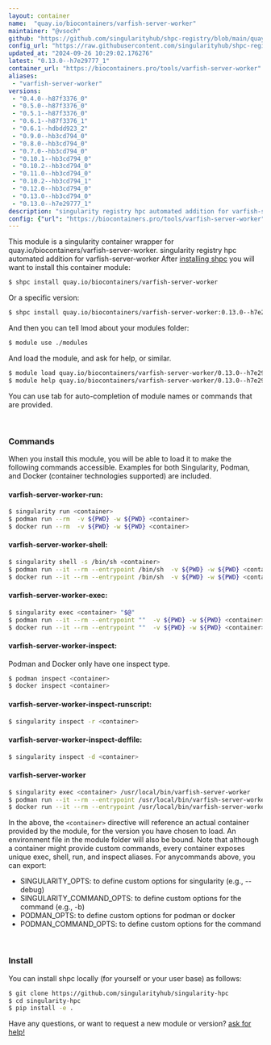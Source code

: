 ```yaml
---
layout: container
name:  "quay.io/biocontainers/varfish-server-worker"
maintainer: "@vsoch"
github: "https://github.com/singularityhub/shpc-registry/blob/main/quay.io/biocontainers/varfish-server-worker/container.yaml"
config_url: "https://raw.githubusercontent.com/singularityhub/shpc-registry/main/quay.io/biocontainers/varfish-server-worker/container.yaml"
updated_at: "2024-09-26 10:29:02.176276"
latest: "0.13.0--h7e29777_1"
container_url: "https://biocontainers.pro/tools/varfish-server-worker"
aliases:
 - "varfish-server-worker"
versions:
 - "0.4.0--h87f3376_0"
 - "0.5.0--h87f3376_0"
 - "0.5.1--h87f3376_0"
 - "0.6.1--h87f3376_1"
 - "0.6.1--hdbdd923_2"
 - "0.9.0--hb3cd794_0"
 - "0.8.0--hb3cd794_0"
 - "0.7.0--hb3cd794_0"
 - "0.10.1--hb3cd794_0"
 - "0.10.2--hb3cd794_0"
 - "0.11.0--hb3cd794_0"
 - "0.10.2--hb3cd794_1"
 - "0.12.0--hb3cd794_0"
 - "0.13.0--hb3cd794_0"
 - "0.13.0--h7e29777_1"
description: "singularity registry hpc automated addition for varfish-server-worker"
config: {"url": "https://biocontainers.pro/tools/varfish-server-worker", "maintainer": "@vsoch", "description": "singularity registry hpc automated addition for varfish-server-worker", "latest": {"0.13.0--h7e29777_1": "sha256:e1fcd1a8dda53dff6e320f7f64d0fd94fc92210e4f5f43b74a0e440f809deb51"}, "tags": {"0.4.0--h87f3376_0": "sha256:d98a6cc167a7a7096c1322483495f5cecfa45c5dcd864f196f58bf0957072c27", "0.5.0--h87f3376_0": "sha256:83c0c620d078b7ebc146abb6aaa269b24e2dd50622633aa7ecdee120b9d205a3", "0.5.1--h87f3376_0": "sha256:85c7fe4b0c83b2d709903f8ef83982005fc9a28f14fb997e3a64acd2059e6282", "0.6.1--h87f3376_1": "sha256:f851e757827445fb65e3d7196fb98a685ef625031a2d3b716331a1df1328dbf5", "0.6.1--hdbdd923_2": "sha256:d02a6b7b161ebec0707e6df43342656bb365b77427e636f39039d3bc4ae739e0", "0.9.0--hb3cd794_0": "sha256:afa7321022f4daeaa112a891c24ad46188b10745bd563733a7edd8c8a09619f4", "0.8.0--hb3cd794_0": "sha256:7170d253687206302418015d9b1d4334d16508dc034e8c1dfa0d64b62066cfae", "0.7.0--hb3cd794_0": "sha256:9ef839887f3cadf4d7dbad02814201301da5e5d4a7928320b856859dc496ff09", "0.10.1--hb3cd794_0": "sha256:0f28a0747b1693c35a87f647613e18f85be521794d9c41304f00b0dc113842c5", "0.10.2--hb3cd794_0": "sha256:236733e299cdd03945f9bc8f232698b40273ede87cf0bbd38338b94da6ee79be", "0.11.0--hb3cd794_0": "sha256:fae1cf19279473bfeedda1429de2bddb355e7742b5c87a327db940debd2cc033", "0.10.2--hb3cd794_1": "sha256:c641515104936c4051ff154b6f17b3c159898e9519451402305962c4ddce9256", "0.12.0--hb3cd794_0": "sha256:b57e58188a3bd1f8409b8ea15be47869d8e548724d0eca25c3b3f54c71910dfa", "0.13.0--hb3cd794_0": "sha256:25b63789d7998e0e9f5693fa4b0f4d0ebc51dd5d3c984186222272a2799ee716", "0.13.0--h7e29777_1": "sha256:e1fcd1a8dda53dff6e320f7f64d0fd94fc92210e4f5f43b74a0e440f809deb51"}, "docker": "quay.io/biocontainers/varfish-server-worker", "aliases": {"varfish-server-worker": "/usr/local/bin/varfish-server-worker"}}
---
```


This module is a singularity container wrapper for quay.io/biocontainers/varfish-server-worker.
singularity registry hpc automated addition for varfish-server-worker
After [installing shpc](#install) you will want to install this container module:


```bash
$ shpc install quay.io/biocontainers/varfish-server-worker
```

Or a specific version:

```bash
$ shpc install quay.io/biocontainers/varfish-server-worker:0.13.0--h7e29777_1
```

And then you can tell lmod about your modules folder:

```bash
$ module use ./modules
```

And load the module, and ask for help, or similar.

```bash
$ module load quay.io/biocontainers/varfish-server-worker/0.13.0--h7e29777_1
$ module help quay.io/biocontainers/varfish-server-worker/0.13.0--h7e29777_1
```

You can use tab for auto-completion of module names or commands that are provided.

<br>

### Commands

When you install this module, you will be able to load it to make the following commands accessible.
Examples for both Singularity, Podman, and Docker (container technologies supported) are included.

#### varfish-server-worker-run:

```bash
$ singularity run <container>
$ podman run --rm  -v ${PWD} -w ${PWD} <container>
$ docker run --rm  -v ${PWD} -w ${PWD} <container>
```

#### varfish-server-worker-shell:

```bash
$ singularity shell -s /bin/sh <container>
$ podman run --it --rm --entrypoint /bin/sh  -v ${PWD} -w ${PWD} <container>
$ docker run --it --rm --entrypoint /bin/sh  -v ${PWD} -w ${PWD} <container>
```

#### varfish-server-worker-exec:

```bash
$ singularity exec <container> "$@"
$ podman run --it --rm --entrypoint ""  -v ${PWD} -w ${PWD} <container> "$@"
$ docker run --it --rm --entrypoint ""  -v ${PWD} -w ${PWD} <container> "$@"
```

#### varfish-server-worker-inspect:

Podman and Docker only have one inspect type.

```bash
$ podman inspect <container>
$ docker inspect <container>
```

#### varfish-server-worker-inspect-runscript:

```bash
$ singularity inspect -r <container>
```

#### varfish-server-worker-inspect-deffile:

```bash
$ singularity inspect -d <container>
```


#### varfish-server-worker

```bash
$ singularity exec <container> /usr/local/bin/varfish-server-worker
$ podman run --it --rm --entrypoint /usr/local/bin/varfish-server-worker   -v ${PWD} -w ${PWD} <container> -c " $@"
$ docker run --it --rm --entrypoint /usr/local/bin/varfish-server-worker   -v ${PWD} -w ${PWD} <container> -c " $@"
```



In the above, the `<container>` directive will reference an actual container provided
by the module, for the version you have chosen to load. An environment file in the
module folder will also be bound. Note that although a container
might provide custom commands, every container exposes unique exec, shell, run, and
inspect aliases. For anycommands above, you can export:

 - SINGULARITY_OPTS: to define custom options for singularity (e.g., --debug)
 - SINGULARITY_COMMAND_OPTS: to define custom options for the command (e.g., -b)
 - PODMAN_OPTS: to define custom options for podman or docker
 - PODMAN_COMMAND_OPTS: to define custom options for the command

<br>

### Install

You can install shpc locally (for yourself or your user base) as follows:

```bash
$ git clone https://github.com/singularityhub/singularity-hpc
$ cd singularity-hpc
$ pip install -e .
```

Have any questions, or want to request a new module or version? [ask for help!](https://github.com/singularityhub/singularity-hpc/issues)